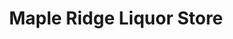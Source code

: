 ---
title: "Maple Ridge Liquor Store"
url: /maple-ridge/maple-ridge-liquor-store/
shop: Spirituosen
---